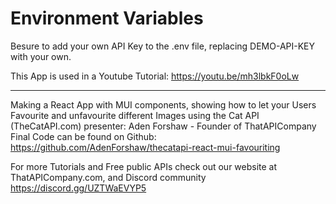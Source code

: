 # Environment Variables

Besure to add your own API Key to the .env file, replacing DEMO-API-KEY with your own.

This App is used in a Youtube Tutorial: https://youtu.be/mh3lbkF0oLw

---
Making a React App with MUI components, showing how to let your Users Favourite and unfavourite different Images using the Cat API (TheCatAPI.com)
presenter: Aden Forshaw - Founder of ThatAPICompany
Final Code can be found on Github: https://github.com/AdenForshaw/thecatapi-react-mui-favouriting

For more Tutorials and Free public APIs check out our website at ThatAPICompany.com, and Discord community https://discord.gg/UZTWaEVYP5